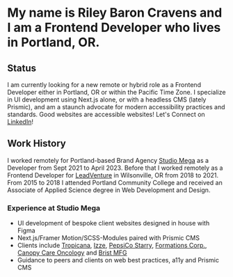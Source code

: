 # My name is Riley Baron Cravens and I am a Frontend Developer who lives in Portland, OR.
## Status
 I am currently looking for a new remote or hybrid role as a Frontend Developer either in Portland, OR or within the Pacific Time Zone. I specialize in UI development using Next.js alone, or with a headless CMS (lately Prismic), and am a staunch advocate for modern accessibility practices and standards. Good websites are accessible websites! Let's Connect on [LinkedIn](https://www.linkedin.com/in/riley-cravens/)!
 ## Work History
 I worked remotely for Portland-based Brand Agency [Studio Mega](https://www.studiomega.com/) as a Developer from Sept 2021 to April 2023. Before that I worked remotely as a Frontend Developer for [LeadVenture](https://www.leadventure.com/) in Wilsonville, OR from 2018 to 2021. From 2015 to 2018 I attended Portland Community College and received an Associate of Applied Science degree in Web Development and Design.
 ### Experience at Studio Mega
 + UI development of bespoke client websites designed in house with Figma
 + Next.js/Framer Motion/SCSS-Modules paired with Prismic CMS
 + Clients include [Tropicana](https://www.tropicana.com/), [Izze](https://www.izze.com/), [PepsiCo Starry](https://www.starrylemonlime.com/), [Formations Corp.](https://formationscorp.com/), [Canopy Care Oncology](https://www.canopycare.us/) and [Brist MFG](https://bristmfg.com/)
 + Guidance to peers and clients on web best practices, a11y and Prismic CMS

